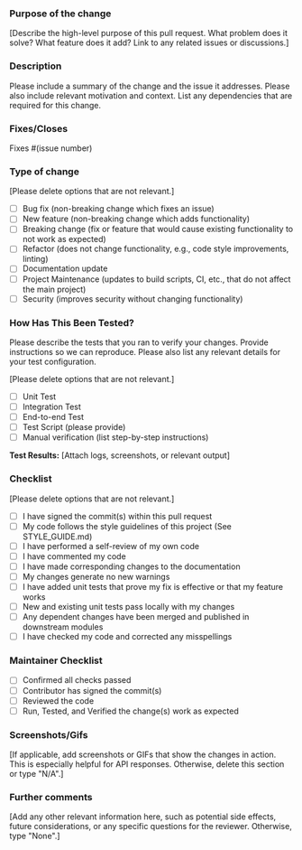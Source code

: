 
### Purpose of the change

[Describe the high-level purpose of this pull request. What problem does it solve? What feature does it add? Link to any related issues or discussions.]

### Description

Please include a summary of the change and the issue it addresses. Please also include relevant motivation and context. List any dependencies that are required for this change.

### Fixes/Closes

Fixes #(issue number)

### Type of change

[Please delete options that are not relevant.]

- [ ] Bug fix (non-breaking change which fixes an issue)
- [ ] New feature (non-breaking change which adds functionality)
- [ ] Breaking change (fix or feature that would cause existing functionality to not work as expected)
- [ ] Refactor (does not change functionality, e.g., code style improvements, linting)
- [ ] Documentation update
- [ ] Project Maintenance (updates to build scripts, CI, etc., that do not affect the main project)
- [ ] Security (improves security without changing functionality)

### How Has This Been Tested?

Please describe the tests that you ran to verify your changes. Provide instructions so we can reproduce. Please also list any relevant details for your test configuration.

[Please delete options that are not relevant.]

- [ ] Unit Test
- [ ] Integration Test
- [ ] End-to-end Test
- [ ] Test Script (please provide)
- [ ] Manual verification (list step-by-step instructions)

**Test Results:** [Attach logs, screenshots, or relevant output]

### Checklist

[Please delete options that are not relevant.]

- [ ] I have signed the commit(s) within this pull request
- [ ] My code follows the style guidelines of this project (See STYLE_GUIDE.md)
- [ ] I have performed a self-review of my own code
- [ ] I have commented my code
- [ ] I have made corresponding changes to the documentation
- [ ] My changes generate no new warnings
- [ ] I have added unit tests that prove my fix is effective or that my feature works
- [ ] New and existing unit tests pass locally with my changes
- [ ] Any dependent changes have been merged and published in downstream modules
- [ ] I have checked my code and corrected any misspellings

### Maintainer Checklist

- [ ] Confirmed all checks passed
- [ ] Contributor has signed the commit(s)
- [ ] Reviewed the code
- [ ] Run, Tested, and Verified the change(s) work as expected

### Screenshots/Gifs

[If applicable, add screenshots or GIFs that show the changes in action. This is especially helpful for API responses. Otherwise, delete this section or type "N/A".]

### Further comments

[Add any other relevant information here, such as potential side effects, future considerations, or any specific questions for the reviewer. Otherwise, type "None".]
